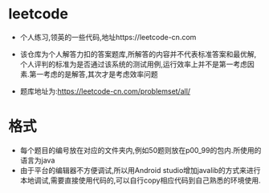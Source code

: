 # leetcode
 - 个人练习,领英的一些代码,地址https://leetcode-cn.com

 - 该仓库为个人解答力扣的答案题库,所解答的内容并不代表标准答案和最优解,个人评判的标准为是否通过该系统的测试用例,运行效率上并不是第一考虑因素.第一考虑的是解答,其次才是考虑效率问题

 - 题库地址为:https://leetcode-cn.com/problemset/all/

# 格式
 + 每个题目的编号放在对应的文件夹内,例如50题则放在p00_99的包内.所使用的语言为java
 + 由于平台的编辑器不方便调试,所以用Android studio增加javalib的方式来进行本地调试,需要直接使用代码的,可以自行copy相应代码到自己熟悉的环境使用.
